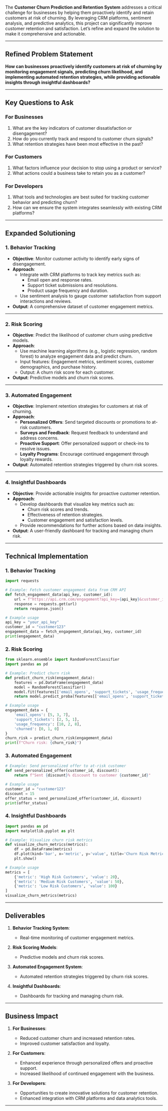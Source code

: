 The **Customer Churn Prediction and Retention System** addresses a critical challenge for businesses by helping them proactively identify and retain customers at risk of churning. By leveraging CRM platforms, sentiment analysis, and predictive analytics, this project can significantly improve customer retention and satisfaction. Let’s refine and expand the solution to make it comprehensive and actionable.

---

## **Refined Problem Statement**

**How can businesses proactively identify customers at risk of churning by monitoring engagement signals, predicting churn likelihood, and implementing automated retention strategies, while providing actionable insights through insightful dashboards?**

---

## **Key Questions to Ask**

### **For Businesses**
1. What are the key indicators of customer dissatisfaction or disengagement?
2. How do you currently track and respond to customer churn signals?
3. What retention strategies have been most effective in the past?

### **For Customers**
1. What factors influence your decision to stop using a product or service?
2. What actions could a business take to retain you as a customer?

### **For Developers**
1. What tools and technologies are best suited for tracking customer behavior and predicting churn?
2. How can we ensure the system integrates seamlessly with existing CRM platforms?

---

## **Expanded Solutioning**

### **1. Behavior Tracking**
   - **Objective**: Monitor customer activity to identify early signs of disengagement.
   - **Approach**:
     - Integrate with CRM platforms to track key metrics such as:
       - Email open and response rates.
       - Support ticket submissions and resolutions.
       - Product usage frequency and duration.
     - Use sentiment analysis to gauge customer satisfaction from support interactions and reviews.
   - **Output**: A comprehensive dataset of customer engagement metrics.

---

### **2. Risk Scoring**
   - **Objective**: Predict the likelihood of customer churn using predictive models.
   - **Approach**:
     - Use machine learning algorithms (e.g., logistic regression, random forest) to analyze engagement data and predict churn.
     - Input features: Engagement metrics, sentiment scores, customer demographics, and purchase history.
     - Output: A churn risk score for each customer.
   - **Output**: Predictive models and churn risk scores.

---

### **3. Automated Engagement**
   - **Objective**: Implement retention strategies for customers at risk of churning.
   - **Approach**:
     - **Personalized Offers**: Send targeted discounts or promotions to at-risk customers.
     - **Surveys and Feedback**: Request feedback to understand and address concerns.
     - **Proactive Support**: Offer personalized support or check-ins to resolve issues.
     - **Loyalty Programs**: Encourage continued engagement through loyalty rewards.
   - **Output**: Automated retention strategies triggered by churn risk scores.

---

### **4. Insightful Dashboards**
   - **Objective**: Provide actionable insights for proactive customer retention.
   - **Approach**:
     - Develop dashboards that visualize key metrics such as:
       - Churn risk scores and trends.
       - Effectiveness of retention strategies.
       - Customer engagement and satisfaction levels.
     - Provide recommendations for further actions based on data insights.
   - **Output**: A user-friendly dashboard for tracking and managing churn risk.

---

## **Technical Implementation**

### **1. Behavior Tracking**
```python
import requests

# Example: Fetch customer engagement data from CRM API
def fetch_engagement_data(api_key, customer_id):
    url = f"https://api.crm.com/engagement?api_key={api_key}&customer_id={customer_id}"
    response = requests.get(url)
    return response.json()

# Example usage
api_key = "your_api_key"
customer_id = "customer123"
engagement_data = fetch_engagement_data(api_key, customer_id)
print(engagement_data)
```

### **2. Risk Scoring**
```python
from sklearn.ensemble import RandomForestClassifier
import pandas as pd

# Example: Predict churn risk
def predict_churn_risk(engagement_data):
    features = pd.DataFrame(engagement_data)
    model = RandomForestClassifier()
    model.fit(features[['email_opens', 'support_tickets', 'usage_frequency']], features['churned'])
    return model.predict_proba(features[['email_opens', 'support_tickets', 'usage_frequency']])[:, 1]

# Example usage
engagement_data = {
    'email_opens': [5, 3, 7],
    'support_tickets': [2, 5, 1],
    'usage_frequency': [10, 2, 8],
    'churned': [0, 1, 0]
}
churn_risk = predict_churn_risk(engagement_data)
print(f"Churn risk: {churn_risk}")
```

### **3. Automated Engagement**
```python
# Example: Send personalized offer to at-risk customer
def send_personalized_offer(customer_id, discount):
    return f"Sent {discount}% discount to customer {customer_id}"

# Example usage
customer_id = "customer123"
discount = 15
offer_status = send_personalized_offer(customer_id, discount)
print(offer_status)
```

### **4. Insightful Dashboards**
```python
import pandas as pd
import matplotlib.pyplot as plt

# Example: Visualize churn risk metrics
def visualize_churn_metrics(metrics):
    df = pd.DataFrame(metrics)
    df.plot(kind='bar', x='metric', y='value', title='Churn Risk Metrics')
    plt.show()

# Example usage
metrics = [
    {'metric': 'High Risk Customers', 'value': 20},
    {'metric': 'Medium Risk Customers', 'value': 50},
    {'metric': 'Low Risk Customers', 'value': 100}
]
visualize_churn_metrics(metrics)
```

---

## **Deliverables**

1. **Behavior Tracking System**:
   - Real-time monitoring of customer engagement metrics.

2. **Risk Scoring Models**:
   - Predictive models and churn risk scores.

3. **Automated Engagement System**:
   - Automated retention strategies triggered by churn risk scores.

4. **Insightful Dashboards**:
   - Dashboards for tracking and managing churn risk.

---

## **Business Impact**

1. **For Businesses**:
   - Reduced customer churn and increased retention rates.
   - Improved customer satisfaction and loyalty.

2. **For Customers**:
   - Enhanced experience through personalized offers and proactive support.
   - Increased likelihood of continued engagement with the business.

3. **For Developers**:
   - Opportunities to create innovative solutions for customer retention.
   - Enhanced integration with CRM platforms and data analytics tools.

---
